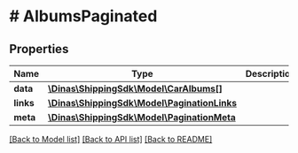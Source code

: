 # # AlbumsPaginated

## Properties

Name | Type | Description | Notes
------------ | ------------- | ------------- | -------------
**data** | [**\Dinas\ShippingSdk\Model\CarAlbums[]**](CarAlbums.md) |  | [optional]
**links** | [**\Dinas\ShippingSdk\Model\PaginationLinks**](PaginationLinks.md) |  | [optional]
**meta** | [**\Dinas\ShippingSdk\Model\PaginationMeta**](PaginationMeta.md) |  | [optional]

[[Back to Model list]](../../README.md#models) [[Back to API list]](../../README.md#endpoints) [[Back to README]](../../README.md)
